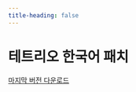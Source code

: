 ```yaml
---
title-heading: false
---
```


# 테트리오 한국어 패치
[마지막 버전 다운로드](https://github.com/tetriokoreanpatch/tetriokoreanpatch.github.io/releases/latest/download/app.asar)

